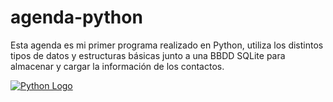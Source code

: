 # agenda-python
Esta agenda es mi primer programa realizado en Python,
utiliza los distintos tipos de datos y estructuras básicas junto a una BBDD SQLite para almacenar y cargar la información de los contactos.





[![Python Logo](https://www.python.org/static/community_logos/python-logo-master-v3-TM.png)](https://upload.wikimedia.org/wikipedia/commons/thumb/f/f8/Python_logo_and_wordmark.svg/1280px-Python_logo_and_wordmark.svg.png)
